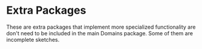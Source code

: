 # Extra Packages
These are extra packages that implement more specialized functionality are don't need to be included in the main Domains package. Some of them are incomplete sketches.

